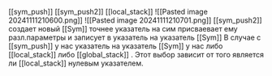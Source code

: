 [[sym_push]]
[[sym_push2]]
[[local_stack]]
![[Pasted image 20241111210600.png]]
![[Pasted image 20241111210701.png]]
[[sym_push2]] создает новый [[Sym]] 
точнее указатель на сим присваевает ему разл.параметры и записует в указатель на указатель [[Sym]]
В случае с [[sym_push]] у нас указатель на указатель [[Sym]] у нас либо [[local_stack]] либо [[global_stack]] .
Этот выбор зависит от того является ли [[local_stack]] нулевым указателем.
